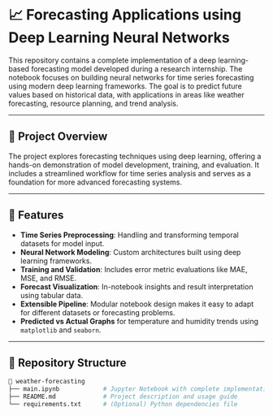 # 📈 Forecasting Applications using Deep Learning Neural Networks

This repository contains a complete implementation of a deep learning-based forecasting model developed during a research internship. The notebook focuses on building neural networks for time series forecasting using modern deep learning frameworks. The goal is to predict future values based on historical data, with applications in areas like weather forecasting, resource planning, and trend analysis.

---

## 🧠 Project Overview

The project explores forecasting techniques using deep learning, offering a hands-on demonstration of model development, training, and evaluation. It includes a streamlined workflow for time series analysis and serves as a foundation for more advanced forecasting systems.

---

## 🚀 Features

- **Time Series Preprocessing**: Handling and transforming temporal datasets for model input.
- **Neural Network Modeling**: Custom architectures built using deep learning frameworks.
- **Training and Validation**: Includes error metric evaluations like MAE, MSE, and RMSE.
- **Forecast Visualization**: In-notebook insights and result interpretation using tabular data.
- **Extensible Pipeline**: Modular notebook design makes it easy to adapt for different datasets or forecasting problems.
- **Predicted vs Actual Graphs** for temperature and humidity trends using `matplotlib` and `seaborn`.

---

## 📂 Repository Structure

```bash
📁 weather-forecasting
├── main.ipynb            # Jupyter Notebook with complete implementation
├── README.md             # Project description and usage guide
└── requirements.txt      # (Optional) Python dependencies file

